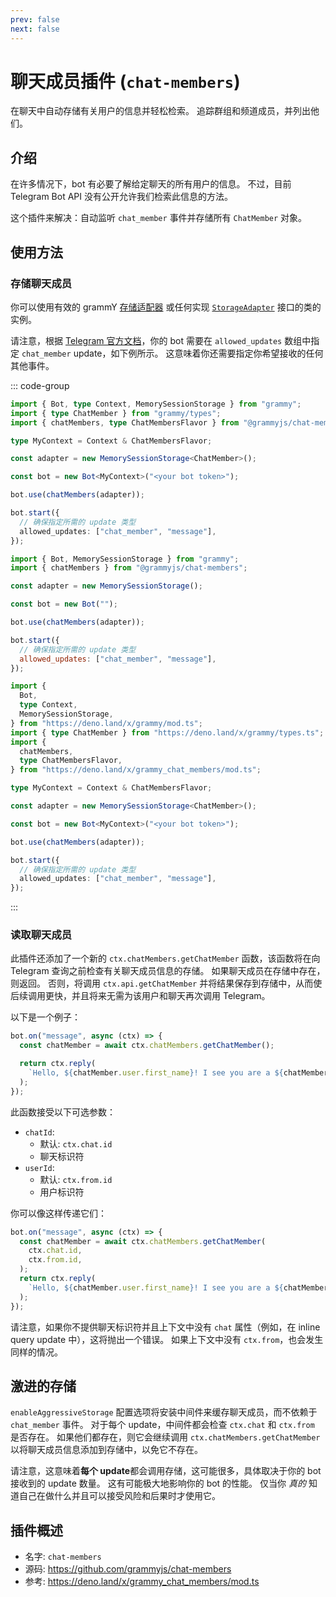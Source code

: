 ```yaml
---
prev: false
next: false
---
```


# 聊天成员插件 (`chat-members`)

在聊天中自动存储有关用户的信息并轻松检索。
追踪群组和频道成员，并列出他们。

## 介绍

在许多情况下，bot 有必要了解给定聊天的所有用户的信息。
不过，目前 Telegram Bot API 没有公开允许我们检索此信息的方法。

这个插件来解决：自动监听 `chat_member` 事件并存储所有 `ChatMember` 对象。

## 使用方法

### 存储聊天成员

你可以使用有效的 grammY [存储适配器](./session#已知的存储适配器) 或任何实现 [`StorageAdapter`](https://deno.land/x/grammy/mod.ts?s=StorageAdapter) 接口的类的实例。

请注意，根据 [Telegram 官方文档](https://core.telegram.org/bots/api#getupdates)，你的 bot 需要在 `allowed_updates` 数组中指定 `chat_member` update，如下例所示。
这意味着你还需要指定你希望接收的任何其他事件。

::: code-group

```ts [TypeScript]
import { Bot, type Context, MemorySessionStorage } from "grammy";
import { type ChatMember } from "grammy/types";
import { chatMembers, type ChatMembersFlavor } from "@grammyjs/chat-members";

type MyContext = Context & ChatMembersFlavor;

const adapter = new MemorySessionStorage<ChatMember>();

const bot = new Bot<MyContext>("<your bot token>");

bot.use(chatMembers(adapter));

bot.start({
  // 确保指定所需的 update 类型
  allowed_updates: ["chat_member", "message"],
});
```

```js [JavaScript]
import { Bot, MemorySessionStorage } from "grammy";
import { chatMembers } from "@grammyjs/chat-members";

const adapter = new MemorySessionStorage();

const bot = new Bot("");

bot.use(chatMembers(adapter));

bot.start({
  // 确保指定所需的 update 类型
  allowed_updates: ["chat_member", "message"],
});
```

```ts [Deno]
import {
  Bot,
  type Context,
  MemorySessionStorage,
} from "https://deno.land/x/grammy/mod.ts";
import { type ChatMember } from "https://deno.land/x/grammy/types.ts";
import {
  chatMembers,
  type ChatMembersFlavor,
} from "https://deno.land/x/grammy_chat_members/mod.ts";

type MyContext = Context & ChatMembersFlavor;

const adapter = new MemorySessionStorage<ChatMember>();

const bot = new Bot<MyContext>("<your bot token>");

bot.use(chatMembers(adapter));

bot.start({
  // 确保指定所需的 update 类型
  allowed_updates: ["chat_member", "message"],
});
```

:::

### 读取聊天成员

此插件还添加了一个新的 `ctx.chatMembers.getChatMember` 函数，该函数将在向 Telegram 查询之前检查有关聊天成员信息的存储。
如果聊天成员在存储中存在，则返回。
否则，将调用 `ctx.api.getChatMember` 并将结果保存到存储中，从而使后续调用更快，并且将来无需为该用户和聊天再次调用 Telegram。

以下是一个例子：

```ts
bot.on("message", async (ctx) => {
  const chatMember = await ctx.chatMembers.getChatMember();

  return ctx.reply(
    `Hello, ${chatMember.user.first_name}! I see you are a ${chatMember.status} of this chat!`,
  );
});
```

此函数接受以下可选参数：

- `chatId`:
  - 默认: `ctx.chat.id`
  - 聊天标识符
- `userId`:
  - 默认: `ctx.from.id`
  - 用户标识符

你可以像这样传递它们：

```ts
bot.on("message", async (ctx) => {
  const chatMember = await ctx.chatMembers.getChatMember(
    ctx.chat.id,
    ctx.from.id,
  );
  return ctx.reply(
    `Hello, ${chatMember.user.first_name}! I see you are a ${chatMember.status} of this chat!`,
  );
});
```

请注意，如果你不提供聊天标识符并且上下文中没有 `chat` 属性（例如，在 inline query update 中），这将抛出一个错误。
如果上下文中没有 `ctx.from`，也会发生同样的情况。

## 激进的存储

`enableAggressiveStorage` 配置选项将安装中间件来缓存聊天成员，而不依赖于 `chat_member` 事件。
对于每个 update，中间件都会检查 `ctx.chat` 和 `ctx.from` 是否存在。
如果他们都存在，则它会继续调用 `ctx.chatMembers.getChatMember` 以将聊天成员信息添加到存储中，以免它不存在。

请注意，这意味着**每个 update**都会调用存储，这可能很多，具体取决于你的 bot 接收到的 update 数量。
这有可能极大地影响你的 bot 的性能。
仅当你 _真的_ 知道自己在做什么并且可以接受风险和后果时才使用它。

## 插件概述

- 名字: `chat-members`
- 源码: <https://github.com/grammyjs/chat-members>
- 参考: <https://deno.land/x/grammy_chat_members/mod.ts>
